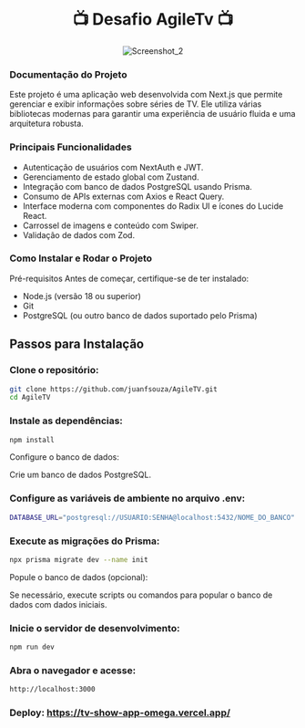 <div align="center">
  
# 📺 Desafio AgileTv 📺 

![Screenshot_2](https://github.com/user-attachments/assets/6664e3a3-d545-476c-bdc0-3d87c9c54e19)

</div>

### Documentação do Projeto
Este projeto é uma aplicação web desenvolvida com Next.js que permite gerenciar e exibir informações sobre séries de TV. Ele utiliza várias bibliotecas modernas para garantir uma experiência de usuário fluida e uma arquitetura robusta.

### Principais Funcionalidades
- Autenticação de usuários com NextAuth e JWT.
- Gerenciamento de estado global com Zustand.
- Integração com banco de dados PostgreSQL usando Prisma.
- Consumo de APIs externas com Axios e React Query.
- Interface moderna com componentes do Radix UI e ícones do Lucide React.
- Carrossel de imagens e conteúdo com Swiper.
- Validação de dados com Zod.

### Como Instalar e Rodar o Projeto
Pré-requisitos
Antes de começar, certifique-se de ter instalado:
- Node.js (versão 18 ou superior)
- Git
- PostgreSQL (ou outro banco de dados suportado pelo Prisma)

## Passos para Instalação
### Clone o repositório:

```bash
git clone https://github.com/juanfsouza/AgileTV.git
cd AgileTV
```

### Instale as dependências:
```bash
npm install
```

Configure o banco de dados:

Crie um banco de dados PostgreSQL.

### Configure as variáveis de ambiente no arquivo .env:
```bash
DATABASE_URL="postgresql://USUARIO:SENHA@localhost:5432/NOME_DO_BANCO"
```

### Execute as migrações do Prisma:

```bash
npx prisma migrate dev --name init
```
Popule o banco de dados (opcional):

Se necessário, execute scripts ou comandos para popular o banco de dados com dados iniciais.

### Inicie o servidor de desenvolvimento:

```bash
npm run dev
```

### Abra o navegador e acesse:

```bash
http://localhost:3000
```

### Deploy: https://tv-show-app-omega.vercel.app/
